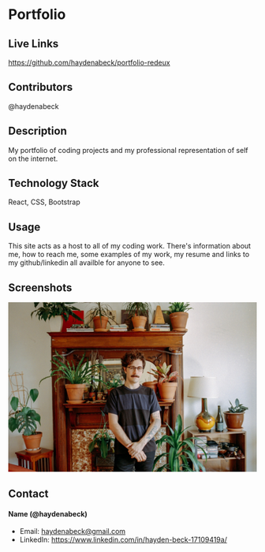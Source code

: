 # Portfolio

## Live Links

https://github.com/haydenabeck/portfolio-redeux

## Contributors

@haydenabeck

## Description

My portfolio of coding projects and my professional representation of self on the internet.

## Technology Stack

React, CSS, Bootstrap

## Usage

This site acts as a host to all of my coding work. There's information about me, how to reach me, some examples of my work, my resume and links to my github/linkedin all availble for anyone to see.

## Screenshots

<img src="./src/assets/IMG_3385.JPG" alt="portfolio">

## Contact

#### Name (@haydenabeck)

- Email: [haydenabeck@gmail.com](haydenabeck@gmail.com)
- LinkedIn: https://www.linkedin.com/in/hayden-beck-17109419a/
